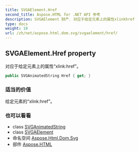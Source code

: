 ```yaml
---
title: SVGAElement.Href
second_title: Aspose.HTML for .NET API 参考
description: SVGAElement 财产. 对应于给定元素上的属性xlinkhref
type: docs
weight: 10
url: /zh/net/aspose.html.dom.svg/svgaelement/href/
---
```

## SVGAElement.Href property

对应于给定元素上的属性“xlink:href”。

```csharp
public SVGAnimatedString Href { get; }
```

### 适当的价值

给定元素的“xlink:href”。

### 也可以看看

* class [SVGAnimatedString](../../../aspose.html.dom.svg.datatypes/svganimatedstring/)
* class [SVGAElement](../)
* 命名空间 [Aspose.Html.Dom.Svg](../../svgaelement/)
* 部件 [Aspose.HTML](../../../)



